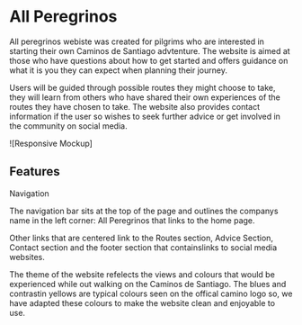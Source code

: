 # All Peregrinos

All peregrinos webiste was created for pilgrims who are interested in starting their own Caminos de Santiago advtenture. The website is aimed at those who have questions about how to get started and offers guidance on what it is you they can expect when planning their journey.

 Users will be guided through possible routes they might choose to take, they will learn from others who have shared their own experiences of the routes they have chosen to take. The website also provides contact information if the user so wishes to seek further advice or get involved in the community on social media.

 ![Responsive Mockup] 
## Features 

Navigation 
 
 The navigation bar sits at the top of the page and outlines the companys name in the left corner: All Peregrinos that links to the home page. 

 Other links that are centered link to the Routes section, Advice Section, Contact section and the footer section that containslinks to social media websites.

 The theme of the website refelects the views and colours that would be experienced while out walking on the Caminos de Santiago. The blues and contrastin yellows are typical colours seen on the offical camino logo so, we have adapted these colours to make the website clean and enjoyable to use.
 
  
